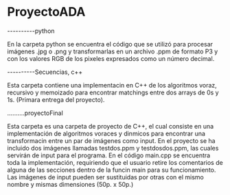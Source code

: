 # ProyectoADA

----------python

En la carpeta python se encuentra el código que se utilizó para procesar imágenes .jpg o .png y transformarlas en un archivo .ppm de formato P3 y con los valores RGB de los pixeles expresados como un número decimal.

----------Secuencias, c++

Esta carpeta contiene una implementacin en C++ de los algoritmos voraz, recursivo y memoizado para encontrar matchings entre dos arrays de 0s y 1s. (Primara entrega del proyecto).

..........proyectoFinal

Esta carpeta es una carpeta de proyecto de C++, el cual consiste en una implementación de algoritmos voraces y dinmicos para encontrar una transformacin entre un par de imágenes como input. En el proyecto se ha incluido dos imágenes llamadas testdos.ppm y testdosdos.ppm, las cuales servirán de input para el programa. En el código main.cpp se encuentra toda la implementación, requiriendo que el usuario retire los comentarios de alguna de las secciones dentro de la funcin main para su funcionamiento. Las imágenes de input pueden ser sustituidas por otras con el mismo nombre y mismas dimensiones (50p. x 50p.)
